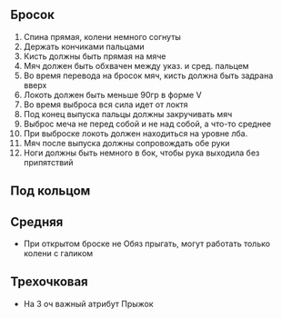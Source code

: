 ## Бросок
1) Спина прямая, колени немного согнуты
2) Держать кончиками пальцами
3) Кисть должны быть прямая на мяче
4) Мяч должен быть обхвачен между указ. и сред. пальцем
5) Во время перевода на бросок мяч, кисть должна быть задрана вверх
6) Локоть должен быть меньше 90гр в форме V
7) Во время выброса вся сила идет от локтя
8) Под конец выпуска пальцы должны закручивать мяч
9) Выброс меча не перед собой и не над собой, а что-то среднее 
10) При выброске локоть должен находиться на уровне лба.  
11) Мяч после выпуска должны сопровождать обе руки
12) Ноги должны быть немного в бок, чтобы рука выходила без припятствий

## Под кольцом

## Средняя
- При открытом броске не Обяз прыгать, могут работать только колени с галиком  

## Трехочковая
-  На 3 оч важный атрибут Прыжок  